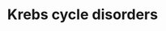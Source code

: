 ---
annotations:
- type: Disease Ontology
  value: mitochondrial encephalomyopathy
- type: Pathway Ontology
  value: citric acid cycle pathway
- type: Disease Ontology
  value: methylmalonic acidemia
- type: Pathway Ontology
  value: fumaric aciduria pathway
authors:
- Richard97
- Egonw
- DeSl
- IreneHemel
- Josienlandman
- MaintBot
- Eweitz
- Finterly
- Fehrhart
communities:
- IEM
- RareDiseases
description: This pathway shows an simplified version of the Krebs cycle (for more
  details see [https://www.wikipathways.org/index.php/Pathway:WP78] ), with 4 genetic
  diseases related to it. For succinyl-CoA synthetase deficiencies, relevant metabolic
  markers are depicted in light green. Patients with a mutation in the SUCLG1 might
  present a severe (fatal) form of mitochondrial encephalomyopathy.  This pathway
  was inspired by Chapter 20 of the book of Blau (ISBN 3642403360 (978-3642403361)).
last-edited: 2021-11-30
organisms:
- Homo sapiens
redirect_from:
- /index.php/Pathway:WP4236
- /instance/WP4236
schema-jsonld:
- '@context': https://schema.org/
  '@id': https://wikipathways.github.io/pathways/WP4236.html
  '@type': Dataset
  creator:
    '@type': Organization
    name: WikiPathways
  description: This pathway shows an simplified version of the Krebs cycle (for more
    details see [https://www.wikipathways.org/index.php/Pathway:WP78] ), with 4 genetic
    diseases related to it. For succinyl-CoA synthetase deficiencies, relevant metabolic
    markers are depicted in light green. Patients with a mutation in the SUCLG1 might
    present a severe (fatal) form of mitochondrial encephalomyopathy.  This pathway
    was inspired by Chapter 20 of the book of Blau (ISBN 3642403360 (978-3642403361)).
  keywords:
  - SUCLG2
  - Methylmalonyl-CoA
  - methylcitrate
  - GDP-forming(G-SCS)
  - (S)-malate
  - Fumarate
  - ESTER (C4DC)
  - citrate
  - lactate
  - SUCLA2
  - ACID
  - Succinyl coenzyme A
  - succinate
  - SUCCINYL CARNITINE
  - ADP
  - GTP
  - propionyl
  - alpha-ketoglutarate
  - 'METHYLMALONIC '
  - 'METHYLMALONYL CARNITINE '
  - E2-subunit
  - SUCLG1
  - Acetyl-CoA
  - ADP-forming (A-SCS)
  - 3-HYDROXYPROPIONATE
  - E1-subunit
  - GDP
  - ATP
  - mtDNA synthesis
  - E3-subunit
  - 2-KGD complex
  - Oxaloacetate
  - pyruvate
  - FH
  - PROPIONYLCARNITINE (C3)
  - NDPK
  license: CC0
  name: Krebs cycle disorders
seo: CreativeWork
title: Krebs cycle disorders
wpid: WP4236
---